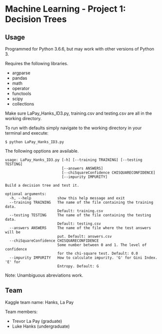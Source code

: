 # Machine Learning - Project 1: Decision Trees

## Usage

Programmed for Python 3.6.6, but may work with other versions of Python 3. 

Requires the following libraries.

* argparse
* pandas
* math
* operator
* functools
* scipy
* collections

Make sure LaPay_Hanks_ID3.py, training.csv and testing.csv are all in the working directory.

To run with defaults simply navigate to the working directory in your terminal and execute:

```
$ python LaPay_Hanks_ID3.py
```

The following opptions are available.

```
usage: LaPay_Hanks_ID3.py [-h] [--training TRAINING] [--testing TESTING]
                          [--answers ANSWERS]
                          [--chiSquareConfidence CHISQUARECONFIDENCE]
                          [--impurity IMPURITY]

Build a decision tree and test it.

optional arguments:
  -h, --help            show this help message and exit
  --training TRAINING   The name of the file containing the training data.
                        Default: training.csv
  --testing TESTING     The name of the file containing the testing data.
                        Default: testing.csv
  --answers ANSWERS     The name of the file where the test answers will be
                        put. Default: answers.csv
  --chiSquareConfidence CHISQUARECONFIDENCE
                        Some number between 0 and 1. The level of confidence
                        for the chi-square test. Default: 0.0
  --impurity IMPURITY   How to calculate impurity. 'G' for Gini Index. 'E' for
                        Entropy. Default: G
```

Note: Unambiguous abreviations work.

## Team

Kaggle team name: Hanks, La Pay

Team members:

- Trevor La Pay (graduate)
- Luke Hanks (undergraduate)
